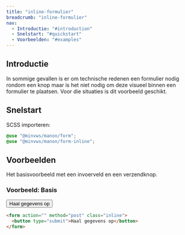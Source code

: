 ```yaml
---
title: "inline-formulier"
breadcrumb: "inline-formulier"
nav:
  - Introductie: "#introduction"
  - Snelstart: "#quickstart"
  - Voorbeelden: "#examples"
---
```


<h2 id="introduction">Introductie</h2>

In sommige gevallen is er om technische redenen een formulier nodig rondom een
knop maar is het niet nodig om deze visueel binnen een formulier te plaatsen.
Voor die situaties is dit voorbeeld geschikt.

<h2 id="quickstart">Snelstart</h2>

SCSS importeren:

```scss
@use "@minvws/manon/form";
@use "@minvws/manon/form-inline";
```

<h2 id="examples">Voorbeelden</h2>

Het basisvoorbeeld met een invoerveld en een verzendknop.

### Voorbeeld: Basis

<form action="" method="post" class="inline">
  <button type="submit">Haal gegevens op</button>
</form>

```html
<form action="" method="post" class="inline">
  <button type="submit">Haal gegevens op</button>
</form>
```
